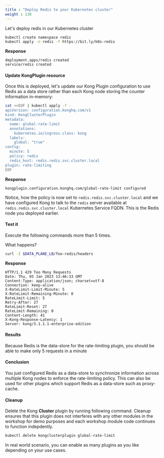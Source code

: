 ```yaml
---
title : "Deploy Redis to your Kubernetes cluster"
weight : 138
---
```


Let's deploy redis in our Kubernetes cluster

```bash
kubectl create namespace redis
kubectl apply -n redis -f https://bit.ly/k8s-redis
```

**Response**

```
deployment.apps/redis created
service/redis created
```

#### Update KongPlugin resource
Once this is deployed, let's update our Kong Plugin configuration to use Redis as a data store rather than each Kong node storing the counter information in-memory:

```bash
cat <<EOF | kubectl apply -f -
apiVersion: configuration.konghq.com/v1
kind: KongClusterPlugin
metadata:
  name: global-rate-limit
  annotations:
    kubernetes.io/ingress.class: kong
  labels:
    global: "true"
config:
  minute: 5
  policy: redis
  redis_host: redis.redis.svc.cluster.local
plugin: rate-limiting
EOF
```

**Response**

```
kongplugin.configuration.konghq.com/global-rate-limit configured
```

Notice, how the  policy  is now set to  `redis.redis.svc.cluster.local`  and we have configured Kong to talk to the  `redis`   server available at  `redis.redis.svc.cluster.local` Kubernetes Service FQDN. This is the Redis node you deployed earlier.


#### Test it

Execute the following commands more than 5 times.

What happens?

```bash
curl -I $DATA_PLANE_LB/foo-redis/headers
```

**Response**

```
HTTP/1.1 429 Too Many Requests
Date: Thu, 05 Jan 2023 13:46:33 GMT
Content-Type: application/json; charset=utf-8
Connection: keep-alive
X-RateLimit-Limit-Minute: 5
X-RateLimit-Remaining-Minute: 0
RateLimit-Limit: 5
Retry-After: 27
RateLimit-Reset: 27
RateLimit-Remaining: 0
Content-Length: 41
X-Kong-Response-Latency: 1
Server: kong/3.1.1.1-enterprise-edition
```

#### Results
Because Redis is the data-store for the rate-limiting plugin, you should be able to make only 5 requests in a minute


#### Conclusion
You just configured Redis as a data-store to synchronize information across multiple Kong nodes to enforce the rate-limiting policy.  This can also be used for other plugins which support Redis as a data-store such as proxy-cache.

#### Cleanup

Delete the Kong **Cluster** plugin by running following command. Cleanup ensures that this plugin does not interferes with any other modules in the workshop for demo purposes and each workshop module code continues to function indepdently.

```bash
kubectl delete kongclusterplugin global-rate-limit
```

In real world scenario, you can enable as many plugins as you like depending on your use cases.